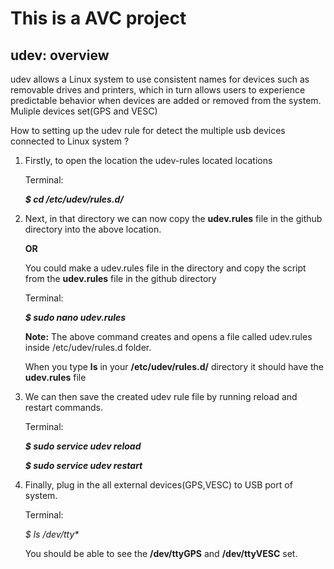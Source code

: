 # This is a AVC project

## **udev: overview**

udev allows a Linux system to use consistent names for devices such as removable drives and printers, which in turn allows users to experience predictable behavior when devices are added or removed from the system. 
Muliple devices set(GPS and VESC)

How to setting up the udev rule for detect the multiple usb devices connected to Linux system ?
1. Firstly, to open the location the udev-rules located locations
   
   Terminal:
   
   **_$ cd /etc/udev/rules.d/_**
   
3. Next, in that directory we can now copy the **udev.rules** file in the github directory into the above location.
   
   **OR**

   You could make a udev.rules file in the directory and copy the script from the **udev.rules** file in the github directory
   

   Terminal:
   
   **_$ sudo nano udev.rules_**

   **Note:** The above command creates and opens a file called udev.rules inside /etc/udev/rules.d folder.
   
   
   When you type **ls** in your **/etc/udev/rules.d/** directory it should have the **udev.rules** file
   

5. We can then save the created udev rule file by running reload and restart commands.

    Terminal:
    
    **_$ sudo service udev reload_**
   
   **_$ sudo service udev restart_**

6. Finally, plug in the all external devices(GPS,VESC) to USB port of system.

   Terminal:
   
   _$ ls /dev/tty*_
   
   You should be able to see the **/dev/ttyGPS** and **/dev/ttyVESC** set.
